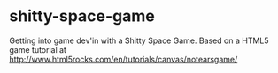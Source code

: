 shitty-space-game
=================

Getting into game dev'in with a Shitty Space Game. Based on a HTML5 game tutorial at http://www.html5rocks.com/en/tutorials/canvas/notearsgame/